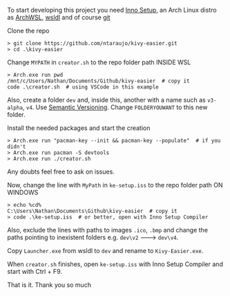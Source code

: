 To start developing this project you need [Inno Setup](https://jrsoftware.org/download.php/is.exe), an Arch Linux distro as [ArchWSL](https://github.com/yuk7/ArchWSL), [wsldl](https://github.com/yuk7/wsldl/releases/latest) and of course [git](https://git-scm.com/download/win)

Clone the repo
```
> git clone https://github.com/ntaraujo/kivy-easier.git
> cd .\kivy-easier
```

Change `MYPATH` in `creator.sh` to the repo folder path INSIDE WSL
```
> Arch.exe run pwd
/mnt/c/Users/Nathan/Documents/Github/kivy-easier  # copy it
code .\creator.sh  # using VSCode in this example
```
Also, create a folder `dev` and, inside this, another with a name such as `v3-alpha`, `v4`. Use [Semantic Versioning](https://semver.org/). Change `FOLDERYOUWANT` to this new folder.

Install the needed packages and start the creation
```
> Arch.exe run "pacman-key --init && pacman-key --populate"  # if you didn't
> Arch.exe run pacman -S devtools
> Arch.exe run ./creator.sh
```
Any doubts feel free to ask on issues.

Now, change the line with `MyPath` in `ke-setup.iss` to the repo folder path ON WINDOWS
```
> echo %cd%
C:\Users\Nathan\Documents\Github\kivy-easier  # copy it
> code .\ke-setup.iss  # or better, open with Inno Setup Compiler
```
Also, exclude the lines with paths to images `.ico`, `.bmp` and change the paths pointing to inexistent folders e.g. `dev\v2` ---> `dev\v4`.

Copy `Launcher.exe` from wsldl to `dev` and rename to `Kivy-Easier.exe`.

When `creator.sh` finishes, open `ke-setup.iss` with Inno Setup Compiler and start with Ctrl + F9.

That is it. Thank you so much